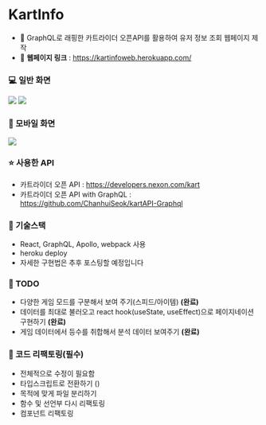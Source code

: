 # KartInfo

* 🔑 GraphQL로 래핑한 카트라이더 오픈API를 활용하여 유저 정보 조회 웹페이지 제작
* 🔗 **웹페이지 링크** : https://kartinfoweb.herokuapp.com/

### 💻 일반 화면
<img src = "https://i.imgur.com/svTm3pQ.png">
<img src = "https://i.imgur.com/kDBPIGe.png">

### 📱 모바일 화면
<img src = "https://i.imgur.com/voucOVR.png">

### ⭐ 사용한 API
* 카트라이더 오픈 API : https://developers.nexon.com/kart
* 카트라이더 오픈 API with GraphQL : https://github.com/ChanhuiSeok/kartAPI-Graphql

### 🚀 기술스택
* React, GraphQL, Apollo, webpack 사용
* heroku deploy
* 자세한 구현법은 추후 포스팅할 예정입니다

### 🎯 TODO
* 다양한 게임 모드를 구분해서 보여 주기(스피드/아이템) **(완료)**
* 데이터를 최대로 불러오고 react hook(useState, useEffect)으로 페이지네이션 구현하기 **(완료)**
* 게임 데이터에서 등수를 취합해서 분석 데이터 보여주기 **(완료)**

### 🎯 코드 리팩토링(필수)
* 전체적으로 수정이 필요함
* 타입스크립트로 전환하기 ()
* 목적에 맞게 파일 분리하기
* 함수 및 선언부 다시 리팩토링
* 컴포넌트 리팩토링
